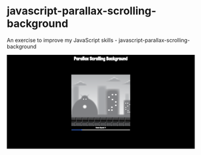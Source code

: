 # javascript-parallax-scrolling-background
An exercise to improve my JavaScript skills - javascript-parallax-scrolling-background

![Screenshot](javascript-parallax-scrolling-background.png)
